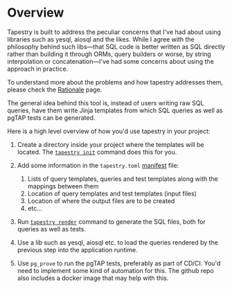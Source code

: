 # Overview

Tapestry is built to address the peculiar concerns that I've had about
using libraries such as yesql, aiosql and the likes. While I agree
with the philosophy behind such libs&mdash;that SQL code is better
written as SQL directly rather than building it through ORMs, query
builders or worse, by string interpolation or concatenation&mdash;I've
had some concerns about using the approach in practice.

To understand more about the problems and how tapestry addresses them,
please check the [Rationale](../rationale.md) page.

The general idea behind this tool is, instead of users writing raw SQL
queries, have them write Jinja templates from which SQL queries as
well as pgTAP tests can be generated.

Here is a high level overview of how you'd use tapestry in your
project:

1. Create a directory inside your project where the templates will be
   located. The [`tapestry init`](commands.md/#init) command does this
   for you.

2. Add some information in the `tapestry.toml` [manifest](manifest.md)
   file:
   1. Lists of query templates, queries and test templates along with
      the mappings between them
   2. Location of query templates and test templates (input files)
   3. Location of where the output files are to be created
   4. etc...

3. Run [`tapestry render`](commands.md/#render) command to generate
   the SQL files, both for queries as well as tests.

4. Use a lib such as yesql, aiosql etc. to load the queries rendered
   by the previous step into the application runtime.

5. Use `pg_prove` to run the pgTAP tests, preferably as part of
   CD/CI. You'd need to implement some kind of automation for
   this. The github repo also includes a docker image that may help
   with this.
